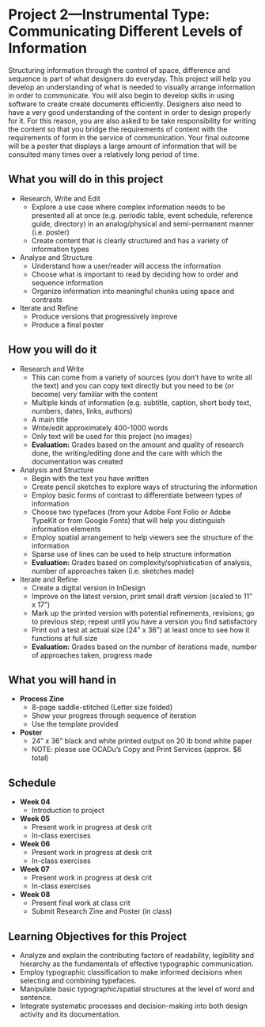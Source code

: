 # Project 2—Instrumental Type: Communicating Different Levels of Information

Structuring information through the control of space, difference and sequence is part of what designers do everyday. This project will help you develop an understanding of what is needed to visually arrange information in order to communicate. You will also begin to develop skills in using software to create create documents efficiently. Designers also need to have a very good understanding of the content in order to design properly for it. For this reason, you are also asked to be take responsibility for writing the content so that you bridge the requirements of content with the requirements of form in the service of communication. Your final outcome will be a poster that displays a large amount of information that will be consulted many times over a relatively long period of time.

## What you will do in this project
- Research, Write and Edit
    - Explore a use case where complex information needs to be presented all at once (e.g. periodic table, event schedule, reference guide, directory) in an analog/physical and semi-permanent manner (i.e. poster)
    - Create content that is clearly structured and has a variety of information types
- Analyse and Structure
    - Understand how a user/reader will access the information
    - Choose what is important to read by deciding how to order and sequence information
    - Organize information into meaningful chunks using space and contrasts
- Iterate and Refine
    - Produce versions that progressively improve
    - Produce a final poster

## How you will do it
- Research and Write
    - This can come from a variety of sources (you don’t have to write all the text) and you can copy text directly but you need to be (or become) very familiar with the content
    - Multiple kinds of information (e.g. subtitle, caption, short body text, numbers, dates, links, authors)
    - A main title
    - Write/edit approximately 400-1000 words
    - Only text will be used for this project (no images)
    - **Evaluation:** Grades based on the amount and quality of research done, the writing/editing done and the care with which the documentation was created
- Analysis and Structure
    - Begin with the text you have written
    - Create pencil sketches to explore ways of structuring the information
    - Employ basic forms of contrast to differentiate between types of information
    - Choose two typefaces (from your Adobe Font Folio or Adobe TypeKit or from Google Fonts) that will help you distinguish information elements
    - Employ spatial arrangement to help viewers see the structure of the information
    - Sparse use of lines can be used to help structure information
    - **Evaluation:** Grades based on complexity/sophistication of analysis, number of approaches taken (i.e. sketches made)
- Iterate and Refine
    - Create a digital version in InDesign
    - Improve on the latest version, print small draft version (scaled to 11” x 17”)
    - Mark up the printed version with potential refinements, revisions; go to previous step; repeat until you have a version you find satisfactory
    - Print out a test at actual size (24” x 36”) at least once to see how it functions at full size
    - **Evaluation:** Grades based on the number of iterations made, number of approaches taken, progress made

## What you will hand in
- **Process Zine**
    - 8-page saddle-stitched (Letter size folded)
    - Show your progress through sequence of iteration
    - Use the template provided
- **Poster**
    - 24” x 36” black and white printed output on 20 lb bond white paper
    - NOTE: please use OCADu’s Copy and Print Services (approx. $6 total)

## Schedule
- **Week 04**
    - Introduction to project
- **Week 05**
    - Present work in progress at desk crit
    - In-class exercises
- **Week 06**
    - Present work in progress at desk crit
    - In-class exercises
- **Week 07**
    - Present work in progress at desk crit
    - In-class exercises
- **Week 08**
    - Present final work at class crit
    - Submit Research Zine and Poster (in class)

## Learning Objectives for this Project
- Analyze and explain the contributing factors of readability, legibility and hierarchy as the fundamentals of effective typographic communication.
- Employ typographic classification to make informed decisions when selecting and combining typefaces.
- Manipulate basic typographic/spatial structures at the level of word and sentence.
- Integrate systematic processes and decision-making into both design activity and its documentation.